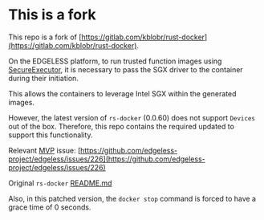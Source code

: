 # This is a fork
This repo is a fork of [https://gitlab.com/kblobr/rust-docker](https://gitlab.com/kblobr/rust-docker).

On the EDGELESS platform, to run trusted function images using [SecureExecutor](https://github.com/edgeless-project/SecureExecutor),
it is necessary to pass the SGX driver to the container during their initiation. 

This allows the containers to leverage Intel SGX within the generated images. 

However, the latest version of `rs-docker` (0.0.60) does not support `Devices` out of the box. 
Therefore, this repo contains the required updated to support this functionality.

Relevant [MVP](https://github.com/edgeless-project/edgeless.git) issue: [https://github.com/edgeless-project/edgeless/issues/226](https://github.com/edgeless-project/edgeless/issues/226)

Original `rs-docker` [README.md](./README-original.md)

Also, in this patched version, the `docker stop` command is forced to have a grace time of 0 seconds.